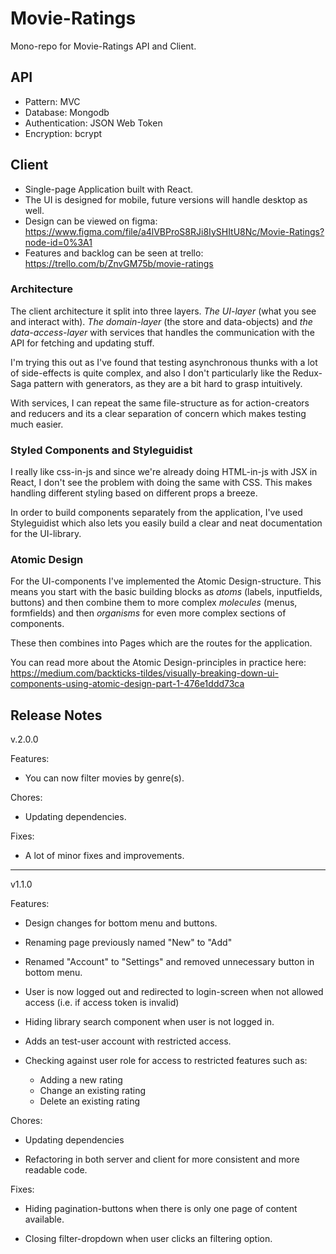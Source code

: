 # Movie-Ratings

Mono-repo for Movie-Ratings API and Client.

## API

- Pattern: MVC
- Database: Mongodb
- Authentication: JSON Web Token
- Encryption: bcrypt

## Client

- Single-page Application built with React.
- The UI is designed for mobile, future versions will handle desktop as well.
- Design can be viewed on figma: https://www.figma.com/file/a4lVBProS8RJi8IySHItU8Nc/Movie-Ratings?node-id=0%3A1
- Features and backlog can be seen at trello: https://trello.com/b/ZnvGM75b/movie-ratings

### Architecture

The client architecture it split into three layers. _The UI-layer_ (what you see and interact with). _The domain-layer_ (the store and data-objects) and _the data-access-layer_ with services that handles the communication with the API for fetching and updating stuff.

I'm trying this out as I've found that testing asynchronous thunks with a lot of side-effects is quite complex, and also I don't particularly like the Redux-Saga pattern with generators, as they are a bit hard to grasp intuitively.

With services, I can repeat the same file-structure as for action-creators and reducers and its a clear separation of concern which makes testing much easier.

### Styled Components and Styleguidist

I really like css-in-js and since we're already doing HTML-in-js with JSX in React, I don't see the problem with doing the same with CSS. This makes handling different styling based on different props a breeze.

In order to build components separately from the application, I've used Styleguidist which also lets you easily build a clear and neat documentation for the UI-library.

### Atomic Design

For the UI-components I've implemented the Atomic Design-structure. This means you start with the basic building blocks as _atoms_ (labels, inputfields, buttons) and then combine them to more complex _molecules_ (menus, formfields) and then _organisms_ for even more complex sections of components.

These then combines into Pages which are the routes for the application.

You can read more about the Atomic Design-principles in practice here: https://medium.com/backticks-tildes/visually-breaking-down-ui-components-using-atomic-design-part-1-476e1ddd73ca

## Release Notes

v.2.0.0

Features:

- You can now filter movies by genre(s).

Chores:

- Updating dependencies.

Fixes:

- A lot of minor fixes and improvements.

---

v1.1.0

Features:

- Design changes for bottom menu and buttons.

- Renaming page previously named "New" to "Add"

- Renamed "Account" to "Settings" and removed unnecessary button in bottom menu.

- User is now logged out and redirected to login-screen when not allowed access (i.e. if access token is invalid)

- Hiding library search component when user is not logged in.

- Adds an test-user account with restricted access.

- Checking against user role for access to restricted features such as:
  - Adding a new rating
  - Change an existing rating
  - Delete an existing rating

Chores:

- Updating dependencies

- Refactoring in both server and client for more consistent and more readable code.

Fixes:

- Hiding pagination-buttons when there is only one page of content available.

- Closing filter-dropdown when user clicks an filtering option.
